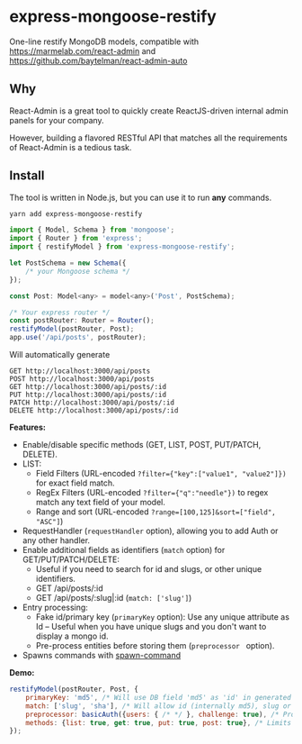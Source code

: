 # express-mongoose-restify

One-line restify MongoDB models, compatible with https://marmelab.com/react-admin and https://github.com/baytelman/react-admin-auto

## Why

React-Admin is a great tool to quickly create ReactJS-driven internal admin panels for your company.

However, building a flavored RESTful API that matches all the requirements of React-Admin is a tedious task.

## Install

The tool is written in Node.js, but you can use it to run **any** commands.

```bash
yarn add express-mongoose-restify
```

```javascript
import { Model, Schema } from 'mongoose';
import { Router } from 'express';
import { restifyModel } from 'express-mongoose-restify';

let PostSchema = new Schema({
    /* your Mongoose schema */
});

const Post: Model<any> = model<any>('Post', PostSchema);

/* Your express router */
const postRouter: Router = Router();
restifyModel(postRouter, Post);
app.use('/api/posts', postRouter);
```

Will automatically generate
```
GET http://localhost:3000/api/posts
POST http://localhost:3000/api/posts
GET http://localhost:3000/api/posts/:id
PUT http://localhost:3000/api/posts/:id
PATCH http://localhost:3000/api/posts/:id
DELETE http://localhost:3000/api/posts/:id
```

**Features:**

* Enable/disable specific methods (GET, LIST, POST, PUT/PATCH, DELETE).
* LIST:
    * Field Filters (URL-encoded `?filter={"key":["value1", "value2"]})` for exact field match.
    * RegEx Filters (URL-encoded `?filter={"q":"needle"})` to regex match any text field of your model.
    * Range and sort (URL-encoded `?range=[100,125]&sort=["field", "ASC"]`)
* RequestHandler (`requestHandler` option), allowing you to add Auth or any other handler.
* Enable additional fields as identifiers (`match` option) for GET/PUT/PATCH/DELETE:
    * Useful if you need to search for id and slugs, or other unique identifiers.
    * GET /api/posts/:id
    * GET /api/posts/:slug|:id (`match: ['slug']`)
* Entry processing:
    * Fake id/primary key (`primaryKey` option): Use any unique attribute as Id – Useful when you have unique slugs and you don't want to display a mongo id.
    * Pre-process entities before storing them (`preprocessor ` option).
* Spawns commands with [spawn-command](https://github.com/mmalecki/spawn-command)

**Demo:**
```js
restifyModel(postRouter, Post, {
    primaryKey: 'md5', /* Will use DB field 'md5' as 'id' in generated JSONs */  
    match: ['slug', 'sha'], /* Will allow id (internally md5), slug or sha as identifier (`GET /api/posts/:id|:slug|:sha`) */
    preprocessor: basicAuth({users: { /* */ }, challenge: true), /* Protects with basicAuth */
    methods: {list: true, get: true, put: true, post: true}, /* Limits allowed methods, in this case no DEL */
});
```
